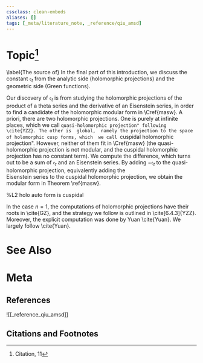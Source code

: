 ```yaml
---
cssclass: clean-embeds
aliases: []
tags: [_meta/literature_note, _reference/qiu_amsd]
---
```

# Topic[^1]
\label{The source of}
In the final part of this introduction, we discuss the constant ${\mathfrak{e}}_t$ from the analytic side (holomorphic projections) and the geometric side (Green functions). 


Our discovery of   ${\mathfrak{e}}_t$  is from studying the 
holomorphic projections of the product of  a theta series and the derivative of an Eisenstein series, in order to find a candidate of the holomorphic modular form in \Cref{masw}.
A priori, there are  two  holomorphic projections. One is purely at infinite places, which we call
``quasi-holomorphic projection" following \cite{YZZ}. The other is  global,  namely the projection to the space of holomorphic cusp forms, which  we call ``cuspidal holomorphic projection". However, neither of them fit in \Cref{masw} (the quasi-holomorphic projection is not modular, and 
the cuspidal holomorphic projection has no constant term). 
We compute the difference, which turns out to be a sum  of ${\mathfrak{e}}_t$ and  an
Eisenstein series. 
By adding $-{\mathfrak{e}}_t$ to  the quasi-holomorphic projection, equivalently   adding  the  
Eisenstein series to the  cuspidal holomorphic projection, we obtain  the
modular form in Theorem \ref{masw}.


%L2 holo auto form is  cuspidal



In the case $n=1$, the computations of holomorphic projections have  their roots in \cite{GZ}, and     the strategy we follow is outlined  in \cite[6.4.3]{YZZ}.  Moreover,  the explicit computation  was done by Yuan \cite{Yuan}.
We largely follow \cite{Yuan}.


     

# See Also

# Meta
## References
![[_reference_qiu_amsd]]


## Citations and Footnotes
[^1]: Citation, 11